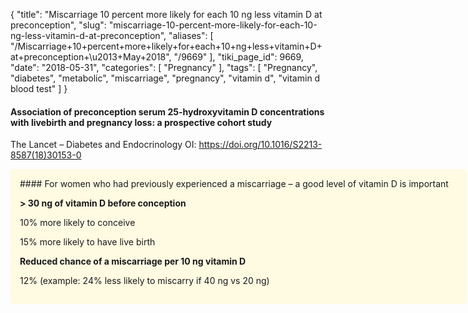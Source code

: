 {
    "title": "Miscarriage 10 percent more likely for each 10 ng less vitamin D at preconception",
    "slug": "miscarriage-10-percent-more-likely-for-each-10-ng-less-vitamin-d-at-preconception",
    "aliases": [
        "/Miscarriage+10+percent+more+likely+for+each+10+ng+less+vitamin+D+at+preconception+\u2013+May+2018",
        "/9669"
    ],
    "tiki_page_id": 9669,
    "date": "2018-05-31",
    "categories": [
        "Pregnancy"
    ],
    "tags": [
        "Pregnancy",
        "diabetes",
        "metabolic",
        "miscarriage",
        "pregnancy",
        "vitamin d",
        "vitamin d blood test"
    ]
}


#### Association of preconception serum 25-hydroxyvitamin D concentrations with livebirth and pregnancy loss: a prospective cohort study

The Lancet – Diabetes and Endocrinology OI: https://doi.org/10.1016/S2213-8587(18)30153-0 

<div class="border" style="background-color:#FFFAE2;padding:15px;margin:10px 0;border-radius:5px;width:700px">
#### For women who had previously experienced a miscarriage – a good level of vitamin D is important

 **> 30 ng of vitamin D before conception** 

10% more likely to conceive

15% more likely to have live birth 

 **Reduced chance of a miscarriage per 10 ng vitamin D**  

12% (example: 24% less likely to miscarry if 40 ng vs 20 ng)